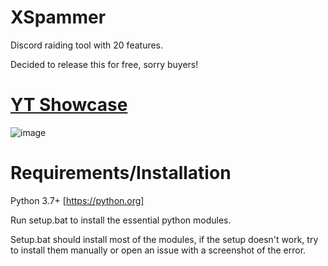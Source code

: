 # XSpammer

Discord raiding tool with 20 features.

Decided to release this for free, sorry buyers!

# [YT Showcase](https://www.youtube.com/watch?v=NMCPKZmYvFA)

![image](https://user-images.githubusercontent.com/68393764/151676901-8ca832af-b6fe-41f8-8670-7eac5bd6e942.png)


# Requirements/Installation

Python 3.7+ [https://python.org]

Run setup.bat to install the essential python modules.

Setup.bat should install most of the modules, if the setup doesn't work, try to install them manually or open an issue with a screenshot of the error.
